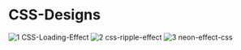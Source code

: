# CSS-Designs
![1  CSS-Loading-Effect](https://github.com/ccschoolsedu/CSS-Designs/assets/135714603/62c7d164-49dd-409f-92b0-f8c95cb6bea3)
![2  css-ripple-effect](https://github.com/ccschoolsedu/CSS-Designs/assets/135714603/f785b057-a503-45ea-9e6f-b35e099beb80)
![3  neon-effect-css](https://github.com/ccschoolsedu/CSS-Designs/assets/135714603/730ce6c4-6187-4fc7-b445-963f7c13df94)

